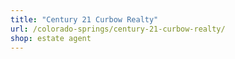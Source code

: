 ```yaml
---
title: "Century 21 Curbow Realty"
url: /colorado-springs/century-21-curbow-realty/
shop: estate agent
---
```


